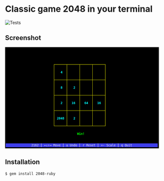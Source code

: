 # Classic game 2048 in your terminal
![Tests](https://github.com/animotto/2048-ruby/actions/workflows/tests.yml/badge.svg)

## Screenshot
![Screenshot](images/screenshot.png)

## Installation
    $ gem install 2048-ruby
